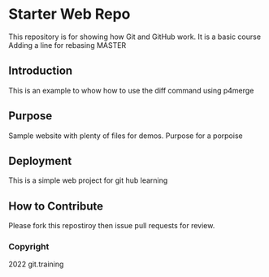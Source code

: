 # Starter Web Repo

This repository is for showing how Git and GitHub work.  It is a basic course
Adding a line for rebasing MASTER

## Introduction

This is an example to whow how to use the diff command using p4merge

## Purpose

Sample website with plenty of files for demos.  Purpose for a porpoise

## Deployment

This is a simple web project for git hub learning

## How to Contribute

Please fork this repostiroy then issue pull requests for review.

### Copyright

2022 git.training

